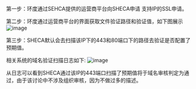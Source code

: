 第一步：环度通过SEHCA提供的运营商平台向SHECA申请 支持IP的SSL申请。

第二步：环度通过运营商平台的界面获取文件验证路径和验证值，如下图展示
![image](https://github.com/SHECA-Alvin/cabgroup/assets/163508594/c637902a-9d49-49d3-b2b3-39b6d7d17a7e#pic_left)

第三步：SHECA默认会去扫描该IP下的443和80端口下的路径去验证是否配置了预期值。

相关系统的域名验证扫描日志如下:
![image](https://github.com/SHECA-Alvin/cabgroup/assets/163508594/c379289e-90ab-4211-b902-5a9f4e9d431b#pic_left)


从日志可以看到SHECA通过该IP的443端口扫描了预期值将于域名审核判定为通过，由于该讨论中不涉及组织审核，因为不做过多的描述。

